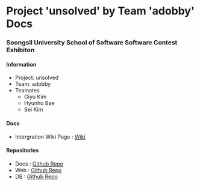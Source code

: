 # Project 'unsolved' by Team 'adobby' Docs
### Soongsil University School of Software Software Contest Exhibiton

#### Information
- Project: unsolved
- Team: adobby
- Teamates
    - Giyu Kim
    - Hyunho Bae
    - Sei Kim

#### Docs
- Intergration Wiki Page : [Wiki][docs-wiki-1]

[docs-wiki-1]: https://github.com/freeadobby/unsolved-docs/wiki


#### Repositories
- Docs : [Github Repo][repo-docs-1]
- Web : [Github Repo][repo-web-1]
- DB : [Github Repo][repo-db-1]

[repo-docs-1]: https://github.com/freeadobby/unsolved-docs
[repo-web-1]: https://github.com/freeadobby/unsolved-web
[repo-db-1]: https://github.com/freeadobby/unsolved-db
